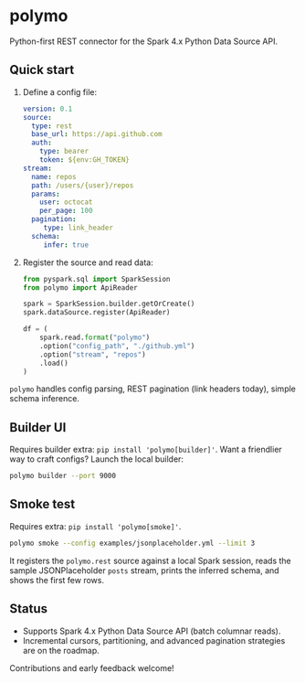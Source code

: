 # polymo

Python-first REST connector for the Spark 4.x Python Data Source API.

## Quick start

1. Define a config file:

   ```yaml
   version: 0.1
   source:
     type: rest
     base_url: https://api.github.com
     auth:
       type: bearer
       token: ${env:GH_TOKEN}
   stream:
     name: repos
     path: /users/{user}/repos
     params:
       user: octocat
       per_page: 100
     pagination:
        type: link_header
     schema:
        infer: true
   ```

2. Register the source and read data:

   ```python
   from pyspark.sql import SparkSession
   from polymo import ApiReader 

   spark = SparkSession.builder.getOrCreate()
   spark.dataSource.register(ApiReader)

   df = (
       spark.read.format("polymo")
       .option("config_path", "./github.yml")
       .option("stream", "repos")
       .load()
   )
   ```

`polymo` handles config parsing, REST pagination (link headers today), simple schema inference.

## Builder UI

Requires builder extra: `pip install 'polymo[builder]'`.
Want a friendlier way to craft configs? Launch the local builder:

```bash
polymo builder --port 9000
```

## Smoke test

Requires extra: `pip install 'polymo[smoke]'`.

```bash
polymo smoke --config examples/jsonplaceholder.yml --limit 3
```

It registers the `polymo.rest` source against a local Spark session, reads the sample JSONPlaceholder `posts` stream, prints the inferred schema, and shows the first few rows.

## Status

- Supports Spark 4.x Python Data Source API (batch columnar reads).
- Incremental cursors, partitioning, and advanced pagination strategies are on the roadmap.

Contributions and early feedback welcome!
